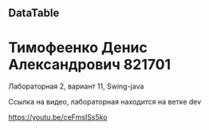 ## DataTable

# Тимофеенко Денис Александрович 821701

Лабораторная 2, вариант 11,  Swing-java

Ссылка на видео, лабораторная находится на ветке dev

https://youtu.be/ceFmsISs5ko
